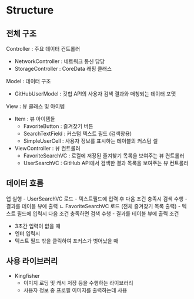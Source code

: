 # Structure

## 전체 구조

Controller : 주요 데이터 컨트롤러
 - NetworkController : 네트워크 통신 담당
 - StorageController : CoreData 래핑 클래스

Model : 데이터 구조
 - GitHubUserModel : 깃헙 API의 사용자 검색 결과와 매칭되는 데이터 포맷

View : 뷰 클래스 및 아이템
 - Item : 뷰 아이템들
   - FavoriteButton : 즐겨찾기 버튼
   - SearchTextField : 커스텀 텍스트 필드 (검색창용)
   - SimpleUserCell : 사용자 정보를 표시하는 테이블의 커스텀 셀
 - ViewController : 뷰 컨트롤러
   - FavoriteSearchVC : 로컬에 저장된 즐겨찾기 목록을 보여주는 뷰 컨트롤러
   - UserSearchVC : GitHub API에서 검색한 결과 목록을 보여주는 뷰 컨트롤러


## 데이터 흐름
앱 실행 - UserSearchVC 로드 - 텍스트필드에 입력 후 다음 조건 충족시 검색 수행 - 결과를 테이블 뷰에 출력
       ㄴ FavoriteSearchVC 로드 (전체 즐겨찾기 목록 출력) - 텍스트 필드에 입력시 다음 조건 충족하면 검색 수행 - 결과를 테이블 뷰에 출력
조건
 - 3초간 입력이 없을 때
 - 엔터 입력시
 - 텍스트 필드 밖을 클릭하여 포커스가 벗어났을 때

 
 ## 사용 라이브러리
 - Kingfisher
   - 이미지 로딩 및 캐시 저장 등을 수행하는 라이브러리
   - 사용자 정보 중 프로필 이미지를 출력하는데 사용



